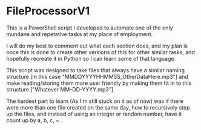 # FileProcessorV1

This is a PowerShell script I developed to automate one of the only mundane and repetative tasks at my place of employment.

I will do my best to comment out what each section does, and my plan is once this is done to create other versions of this for other similar tasks, and hopefully recreate it in Python so I can learn some of that language.

This script was designed to take files that always have a similar naming structure [In this case "MMDDYYYYHHMMSS_OtherDataHere.mp3"] and make reading/storing them more user friendly by making them fit in to this structure ["Whatever MM-DD-YYYY.mp3"]

The hardest part to learn (As I'm still stuck on it as of now) was if there were more than one file created on the same day, how to recursively step up the files, and instead of using an integer or random number, have it count up by a, b, c, ~ .